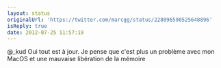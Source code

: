 ```yaml
---
layout: status
originalUrl: 'https://twitter.com/marcgg/status/228096590525648896'
isReply: true
date: 2012-07-25 11:57:19
---
```


@_kud Oui tout est à jour. Je pense que c'est plus un problème avec mon MacOS et une mauvaise libération de la mémoire
